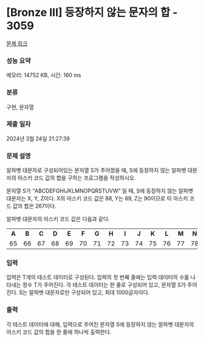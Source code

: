 # [Bronze III] 등장하지 않는 문자의 합 - 3059 

[문제 링크](https://www.acmicpc.net/problem/3059) 

### 성능 요약

메모리: 14752 KB, 시간: 160 ms

### 분류

구현, 문자열

### 제출 일자

2024년 3월 24일 21:27:39

### 문제 설명

<p>
	알파벳 대문자로 구성되어있는 문자열 S가 주어졌을 때, S에 등장하지 않는 알파벳 대문자의 아스키 코드 값의 합을 구하는 프로그램을 작성하시오.</p>

<p>
	문자열 S가 “ABCDEFGHIJKLMNOPQRSTUVW” 일 때, S에 등장하지 않는 알파벳 대문자는 X, Y, Z이다. X의 아스키 코드 값은 88, Y는 89, Z는 90이므로 이 아스키 코드 값의 합은 267이다.</p>

<p>
	알파벳 대문자의 아스키 코드 값은 다음과 같다.</p>

<p>
	</p><table class="table table-bordered">
		<tbody>
			<tr>
				<td style="text-align:center;">
					<strong>A</strong></td>
				<td style="text-align:center;">
					<strong>B</strong></td>
				<td style="text-align:center;">
					<strong>C</strong></td>
				<td style="text-align:center;">
					<strong>D</strong></td>
				<td style="text-align:center;">
					<strong>E</strong></td>
				<td style="text-align:center;">
					<strong>F</strong></td>
				<td style="text-align:center;">
					<strong>G</strong></td>
				<td style="text-align:center;">
					<strong>H</strong></td>
				<td style="text-align:center;">
					<strong>I</strong></td>
				<td style="text-align:center;">
					<strong>J</strong></td>
				<td style="text-align:center;">
					<strong>K</strong></td>
				<td style="text-align:center;">
					<strong>L</strong></td>
				<td style="text-align:center;">
					<strong>M</strong></td>
				<td style="text-align:center;">
					<strong>N</strong></td>
				<td style="text-align:center;">
					<strong>O</strong></td>
				<td style="text-align:center;">
					<strong>P</strong></td>
				<td style="text-align:center;">
					<strong>Q</strong></td>
				<td style="text-align:center;">
					<strong>R</strong></td>
				<td style="text-align:center;">
					<strong>S</strong></td>
				<td style="text-align:center;">
					<strong>T</strong></td>
				<td style="text-align:center;">
					<strong>U</strong></td>
				<td style="text-align:center;">
					<strong>V</strong></td>
				<td style="text-align:center;">
					<strong>W</strong></td>
				<td style="text-align:center;">
					<strong>X</strong></td>
				<td style="text-align:center;">
					<strong>Y</strong></td>
				<td style="text-align:center;">
					<strong>Z</strong></td>
			</tr>
			<tr>
				<td style="text-align:center;">
					65</td>
				<td style="text-align:center;">
					66</td>
				<td style="text-align:center;">
					67</td>
				<td style="text-align:center;">
					68</td>
				<td style="text-align:center;">
69</td>
				<td style="text-align:center;">
					70</td>
				<td style="text-align:center;">
					71</td>
				<td style="text-align:center;">
					72</td>
				<td style="text-align:center;">
					73</td>
				<td style="text-align:center;">
					74</td>
				<td style="text-align:center;">
					75</td>
				<td style="text-align:center;">
					76</td>
				<td style="text-align:center;">
					77</td>
				<td style="text-align:center;">
					78</td>
				<td style="text-align:center;">
					79</td>
				<td style="text-align:center;">
					80</td>
				<td style="text-align:center;">
					81</td>
				<td style="text-align:center;">
					82</td>
				<td style="text-align:center;">
					83</td>
				<td style="text-align:center;">
					84</td>
				<td style="text-align:center;">
					85</td>
				<td style="text-align:center;">
					86</td>
				<td style="text-align:center;">
					87</td>
				<td style="text-align:center;">
					88</td>
				<td style="text-align:center;">
					89</td>
				<td style="text-align:center;">
					90</td>
			</tr>
		</tbody>
	</table>
	
<p></p>

### 입력 

 <p>
	입력은 T개의 테스트 데이터로 구성된다. 입력의 첫 번째 줄에는 입력 데이터의 수를 나타내는 정수 T가 주어진다. 각 테스트 데이터는 한 줄로 구성되어 있고, 문자열 S가 주어진다. S는 알파벳 대문자로만 구성되어 있고, 최대 1000글자이다.</p>

### 출력 

 <p>
	각 테스트 데이터에 대해, 입력으로 주어진 문자열 S에 등장하지 않는 알파벳 대문자의 아스키 코드 값의 합을 한 줄에 하나씩 출력한다.</p>

